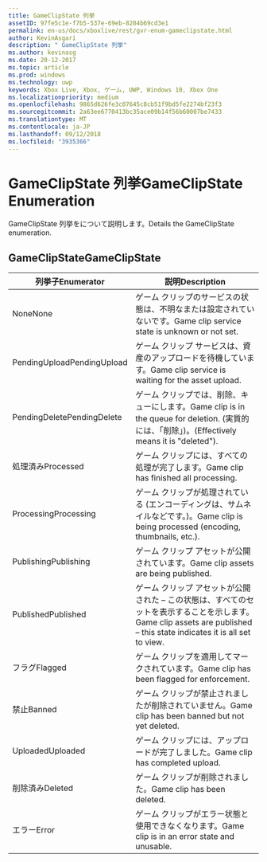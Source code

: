 ```yaml
---
title: GameClipState 列挙
assetID: 97fe5c1e-f7b5-537e-69eb-8284b69cd3e1
permalink: en-us/docs/xboxlive/rest/gvr-enum-gameclipstate.html
author: KevinAsgari
description: " GameClipState 列挙"
ms.author: kevinasg
ms.date: 20-12-2017
ms.topic: article
ms.prod: windows
ms.technology: uwp
keywords: Xbox Live, Xbox, ゲーム, UWP, Windows 10, Xbox One
ms.localizationpriority: medium
ms.openlocfilehash: 9865d626fe3c07645c8cb51f9bd5fe2274bf23f3
ms.sourcegitcommit: 2a63ee6770413bc35ace09b14f56b60007be7433
ms.translationtype: MT
ms.contentlocale: ja-JP
ms.lasthandoff: 09/12/2018
ms.locfileid: "3935366"
---
```

# <a name="gameclipstate-enumeration"></a><span data-ttu-id="53174-104">GameClipState 列挙</span><span class="sxs-lookup"><span data-stu-id="53174-104">GameClipState Enumeration</span></span>
<span data-ttu-id="53174-105">GameClipState 列挙をについて説明します。</span><span class="sxs-lookup"><span data-stu-id="53174-105">Details the GameClipState enumeration.</span></span> 
<a id="ID4ET"></a>

 
## <a name="gameclipstate"></a><span data-ttu-id="53174-106">GameClipState</span><span class="sxs-lookup"><span data-stu-id="53174-106">GameClipState</span></span>
 
| <b><span data-ttu-id="53174-107">列挙子</span><span class="sxs-lookup"><span data-stu-id="53174-107">Enumerator</span></span></b>| <b><span data-ttu-id="53174-108">説明</span><span class="sxs-lookup"><span data-stu-id="53174-108">Description</span></span></b>| 
| --- | --- | 
| <span data-ttu-id="53174-109">None</span><span class="sxs-lookup"><span data-stu-id="53174-109">None</span></span> | <span data-ttu-id="53174-110">ゲーム クリップのサービスの状態は、不明なまたは設定されていないです。</span><span class="sxs-lookup"><span data-stu-id="53174-110">Game clip service state is unknown or not set.</span></span>| 
| <span data-ttu-id="53174-111">PendingUpload</span><span class="sxs-lookup"><span data-stu-id="53174-111">PendingUpload</span></span> | <span data-ttu-id="53174-112">ゲーム クリップ サービスは、資産のアップロードを待機しています。</span><span class="sxs-lookup"><span data-stu-id="53174-112">Game clip service is waiting for the asset upload.</span></span>| 
| <span data-ttu-id="53174-113">PendingDelete</span><span class="sxs-lookup"><span data-stu-id="53174-113">PendingDelete</span></span> | <span data-ttu-id="53174-114">ゲーム クリップでは、削除、キューにします。</span><span class="sxs-lookup"><span data-stu-id="53174-114">Game clip is in the queue for deletion.</span></span> <span data-ttu-id="53174-115">(実質的には、「削除」)。</span><span class="sxs-lookup"><span data-stu-id="53174-115">(Effectively means it is "deleted").</span></span>| 
| <span data-ttu-id="53174-116">処理済み</span><span class="sxs-lookup"><span data-stu-id="53174-116">Processed</span></span> | <span data-ttu-id="53174-117">ゲーム クリップには、すべての処理が完了します。</span><span class="sxs-lookup"><span data-stu-id="53174-117">Game clip has finished all processing.</span></span>| 
| <span data-ttu-id="53174-118">Processing</span><span class="sxs-lookup"><span data-stu-id="53174-118">Processing</span></span>| <span data-ttu-id="53174-119">ゲーム クリップが処理されている (エンコーディングは、サムネイルなどです。)。</span><span class="sxs-lookup"><span data-stu-id="53174-119">Game clip is being processed (encoding, thumbnails, etc.).</span></span>| 
| <span data-ttu-id="53174-120">Publishing</span><span class="sxs-lookup"><span data-stu-id="53174-120">Publishing</span></span>| <span data-ttu-id="53174-121">ゲーム クリップ アセットが公開されています。</span><span class="sxs-lookup"><span data-stu-id="53174-121">Game clip assets are being published.</span></span>| 
| <span data-ttu-id="53174-122">Published</span><span class="sxs-lookup"><span data-stu-id="53174-122">Published</span></span>| <span data-ttu-id="53174-123">ゲーム クリップ アセットが公開された – この状態は、すべてのセットを表示することを示します。</span><span class="sxs-lookup"><span data-stu-id="53174-123">Game clip assets are published – this state indicates it is all set to view.</span></span>| 
| <span data-ttu-id="53174-124">フラグ</span><span class="sxs-lookup"><span data-stu-id="53174-124">Flagged</span></span>| <span data-ttu-id="53174-125">ゲーム クリップを適用してマークされています。</span><span class="sxs-lookup"><span data-stu-id="53174-125">Game clip has been flagged for enforcement.</span></span>| 
| <span data-ttu-id="53174-126">禁止</span><span class="sxs-lookup"><span data-stu-id="53174-126">Banned</span></span>| <span data-ttu-id="53174-127">ゲーム クリップが禁止されましたが削除されていません。</span><span class="sxs-lookup"><span data-stu-id="53174-127">Game clip has been banned but not yet deleted.</span></span>| 
| <span data-ttu-id="53174-128">Uploaded</span><span class="sxs-lookup"><span data-stu-id="53174-128">Uploaded</span></span>| <span data-ttu-id="53174-129">ゲーム クリップには、アップロードが完了しました。</span><span class="sxs-lookup"><span data-stu-id="53174-129">Game clip has completed upload.</span></span>| 
| <span data-ttu-id="53174-130">削除済み</span><span class="sxs-lookup"><span data-stu-id="53174-130">Deleted</span></span>| <span data-ttu-id="53174-131">ゲーム クリップが削除されました。</span><span class="sxs-lookup"><span data-stu-id="53174-131">Game clip has been deleted.</span></span>| 
| <span data-ttu-id="53174-132">エラー</span><span class="sxs-lookup"><span data-stu-id="53174-132">Error</span></span>| <span data-ttu-id="53174-133">ゲーム クリップがエラー状態と使用できなくなります。</span><span class="sxs-lookup"><span data-stu-id="53174-133">Game clip is in an error state and unusable.</span></span>| 
  
